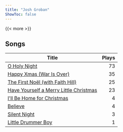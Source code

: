 ```yaml
---
title: "Josh Groban"
ShowToc: false
---
```


{{< more >}}

## Songs
Title | Plays 
----- | -----: 
[O Holy Night](/songs/o-holy-night) | 73
[Happy Xmas (War Is Over)](/songs/happy-xmas-war-is-over) | 35
[The First Noël (with Faith Hill)](/songs/the-first-noel-with-faith-hill) | 25
[Have Yourself a Merry Little Christmas](/songs/have-yourself-a-merry-little-christmas) | 23
[I'll Be Home for Christmas](/songs/ill-be-home-for-christmas) | 4
[Believe](/songs/believe) | 4
[Silent Night](/songs/silent-night) | 3
[Little Drummer Boy](/songs/little-drummer-boy) | 1


